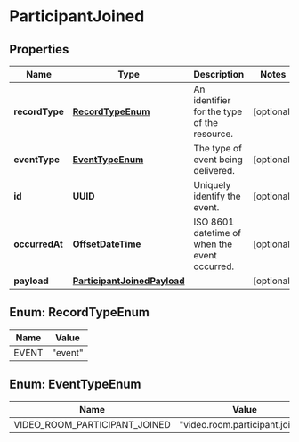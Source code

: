 

# ParticipantJoined


## Properties

| Name | Type | Description | Notes |
|------------ | ------------- | ------------- | -------------|
|**recordType** | [**RecordTypeEnum**](#RecordTypeEnum) | An identifier for the type of the resource. |  [optional] |
|**eventType** | [**EventTypeEnum**](#EventTypeEnum) | The type of event being delivered. |  [optional] |
|**id** | **UUID** | Uniquely identify the event. |  [optional] |
|**occurredAt** | **OffsetDateTime** | ISO 8601 datetime of when the event occurred. |  [optional] |
|**payload** | [**ParticipantJoinedPayload**](ParticipantJoinedPayload.md) |  |  [optional] |



## Enum: RecordTypeEnum

| Name | Value |
|---- | -----|
| EVENT | &quot;event&quot; |



## Enum: EventTypeEnum

| Name | Value |
|---- | -----|
| VIDEO_ROOM_PARTICIPANT_JOINED | &quot;video.room.participant.joined&quot; |



